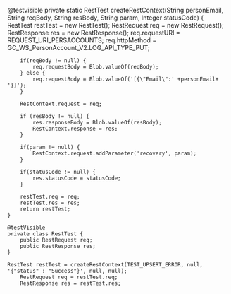 @testvisible
    private static RestTest createRestContext(String personEmail, String reqBody, String resBody, String param, Integer statusCode) {
        RestTest restTest = new RestTest();
        RestRequest req = new RestRequest();
        RestResponse res = new RestResponse();
        req.requestURI = REQUEST_URI_PERSACCOUNTS;
        req.httpMethod = GC_WS_PersonAccount_V2.LOG_API_TYPE_PUT;
   
        if(reqBody != null) {
            req.requestBody = Blob.valueOf(reqBody);
        } else {
            req.requestBody = Blob.valueOf('[{\"Email\":' +personEmail+ '}]');
        }

        RestContext.request = req;

        if (resBody != null) {
            res.responseBody = Blob.valueOf(resBody);
            RestContext.response = res;
        }
        
        if(param != null) {
            RestContext.request.addParameter('recovery', param);
        }

        if(statusCode != null) {
            res.statusCode = statusCode;
        }

        restTest.req = req;
        restTest.res = res;
        return restTest;
    }

    @testVisible
    private class RestTest {
        public RestRequest req;
        public RestResponse res;
    }

    RestTest restTest = createRestContext(TEST_UPSERT_ERROR, null, '{"status" : "Success"}', null, null);
        RestRequest req = restTest.req;
        RestResponse res = restTest.res;
